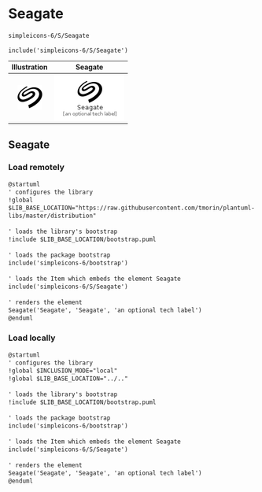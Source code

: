 # Seagate


```text
simpleicons-6/S/Seagate
```

```text
include('simpleicons-6/S/Seagate')
```



| Illustration | Seagate |
| :---: | :---: |
| ![illustration for Illustration](../../simpleicons-6/S/Seagate.png) | ![illustration for Seagate](../../simpleicons-6/S/Seagate.Local.png) |




## Seagate

### Load remotely
```plantuml
@startuml
' configures the library
!global $LIB_BASE_LOCATION="https://raw.githubusercontent.com/tmorin/plantuml-libs/master/distribution"

' loads the library's bootstrap
!include $LIB_BASE_LOCATION/bootstrap.puml

' loads the package bootstrap
include('simpleicons-6/bootstrap')

' loads the Item which embeds the element Seagate
include('simpleicons-6/S/Seagate')

' renders the element
Seagate('Seagate', 'Seagate', 'an optional tech label')
@enduml
```

### Load locally
```plantuml
@startuml
' configures the library
!global $INCLUSION_MODE="local"
!global $LIB_BASE_LOCATION="../.."

' loads the library's bootstrap
!include $LIB_BASE_LOCATION/bootstrap.puml

' loads the package bootstrap
include('simpleicons-6/bootstrap')

' loads the Item which embeds the element Seagate
include('simpleicons-6/S/Seagate')

' renders the element
Seagate('Seagate', 'Seagate', 'an optional tech label')
@enduml
```

